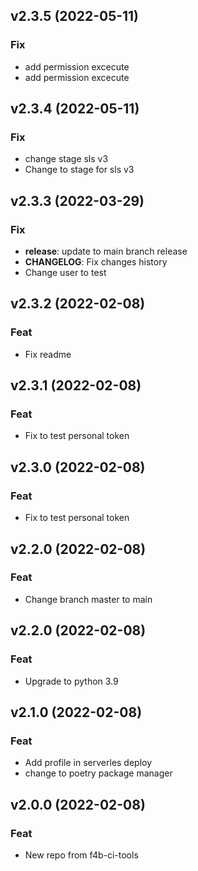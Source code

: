 ## v2.3.5 (2022-05-11)

### Fix

- add permission excecute
- add permission excecute

## v2.3.4 (2022-05-11)

### Fix

- change stage sls v3
- Change to stage for sls v3

## v2.3.3 (2022-03-29)

### Fix

- **release**: update to main branch release
- **CHANGELOG**: Fix changes history
- Change user to test

## v2.3.2 (2022-02-08)

### Feat

- Fix readme

## v2.3.1 (2022-02-08)

### Feat

- Fix to test personal token

## v2.3.0 (2022-02-08)

### Feat

- Fix to test personal token

## v2.2.0 (2022-02-08)

### Feat

- Change branch master to main

## v2.2.0 (2022-02-08)

### Feat

- Upgrade to python 3.9


## v2.1.0 (2022-02-08)

### Feat

- Add profile in serverles deploy
- change to poetry package manager


## v2.0.0 (2022-02-08)

### Feat

- New repo from f4b-ci-tools
